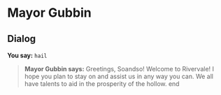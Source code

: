 # Mayor Gubbin
## Dialog

**You say:** `hail`



>**Mayor Gubbin says:** Greetings, Soandso!  Welcome to Rivervale!  I hope you plan to stay on and assist us in any way you can.  We all have talents to aid in the prosperity of the hollow.
end


